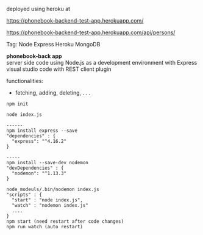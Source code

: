 deployed using heroku at

https://phonebook-backend-test-app.herokuapp.com/

https://phonebook-backend-test-app.herokuapp.com/api/persons/


Tag: Node Express Heroku MongoDB  


**phonebook-back app**  
server side code using Node.js as a development environment with Express  
visual studio code with REST client plugin  

functionalities:
  - fetching, adding, deleting, . . .

```
npm init 

node index.js

------
npm install express --save
"dependencies" : {
  "express": "^4.16.2"
}

-----
npm install --save-dev nodemon
"devDependencies" : {
  "nodemon": "^1.13.3"
}

node_modeuls/.bin/nodemon index.js
"scripts" : {
  "start" : "node index.js",
  "watch" : "nodemon index.js"
  ....
}
npm start (need restart after code changes)
npm run watch (auto restart)

```


